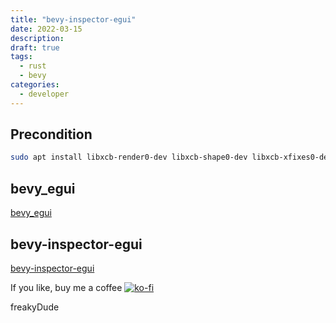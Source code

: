 ```yaml
---
title: "bevy-inspector-egui"
date: 2022-03-15
description:
draft: true
tags:
  - rust
  - bevy
categories:
  - developer
---
```


## Precondition

```sh
sudo apt install libxcb-render0-dev libxcb-shape0-dev libxcb-xfixes0-dev
```

## bevy_egui

[bevy_egui](https://github.com/mvlabat/bevy_egui)

## bevy-inspector-egui

[bevy-inspector-egui](https://github.com/jakobhellermann/bevy-inspector-egui)

If you like, buy me a coffee [![ko-fi](https://ko-fi.com/img/githubbutton_sm.svg)](https://ko-fi.com/F2F7GC8PC)

freakyDude
